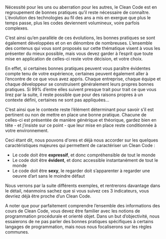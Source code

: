 Nécessité pour les uns ou aberration pour les autres, le Clean Code est en regroupement de bonnes pratiques qu’il reste nécessaire de connaître. L’évolution des technologies au fil des ans a mis en exergue que plus le temps passe, plus les codes deviennent volumineux, voire parfois complexes.	

C’est ainsi qu’en parallèle de ces évolutions, les bonnes pratiques se sont également développées et on en dénombre de nombreuses. L’ensemble des contenus qui vous sont proposés sur cette thématique visent à vous les présenter du mieux possible, mais vous devez garder à l’esprit que toute mise en application de celles-ci reste votre décision, et votre choix. 

En effet, si certaines bonnes pratiques peuvent vous paraître évidentes compte tenu de votre expérience, certaines peuvent également aller à l’encontre de ce que vous avez appris. Chaque entreprise, chaque équipe et chaque développeur se construisent généralement leurs propres bonnes pratiques. Si 99% d’entre elles suivent presque trait pour trait ce que vous lirez par la suite, il reste possible que pour des raisons propres à un contexte défini, certaines ne sont pas appliquées…

C’est ainsi que le contexte reste l’élément déterminant pour savoir s’il est pertinent ou non de mettre en place une bonne pratique. Chacune de celles-ci est présentée de manière générique et théorique, gardez bien en tête - et j’insiste sur ce point - que leur mise en place reste conditionnée à votre environnement.

Ceci étant dit, nous pouvons d'ores et déjà nous accorder sur les quelques caractéristiques majeures qui permettent de caractériser un Clean Code : 

- Le code doit être **expressif**, et donc compréhensible de tout le monde
- Le code doit être **évident**, et donc accessible instantanément de tout le monde
- Le code doit être **sexy**, le regarder doit s’apparenter à regarder une oeuvre d’art sans le moindre défaut

Nous verrons par la suite différents exemples, et rentrerons davantage dans le détail, néanmoins sachez que si vous suivez ces 3 indicateurs, vous devriez déjà être proche d’un Clean Code.

A noter que pour parfaitement comprendre l’ensemble des informations des cours de Clean Code, vous devez être familier avec les notions de programmation procédurale et orienté objet. Dans un but d’objectivité, nous essaierons de ne pas parler des bonnes pratiques spécifiques à certains langages de programmation, mais nous nous focaliserons sur les règles communes.
